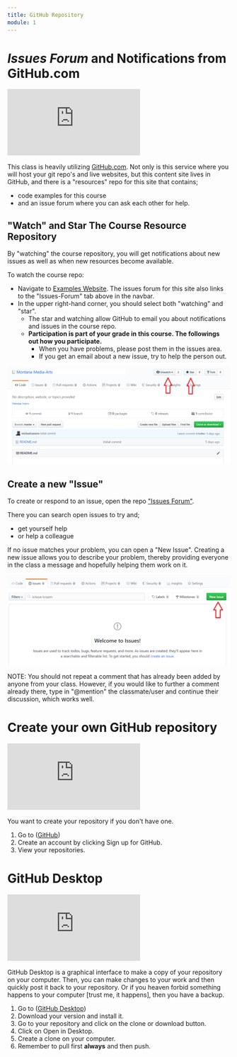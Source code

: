 ```yaml
---
title: GitHub Repository
module: 1
---
```


<!--# Get a clone on your local Machine-->

# _Issues Forum_ and Notifications from GitHub.com

<div class="embed-responsive embed-responsive-16by9"><iframe class="embed-responsive-item" src="https://www.youtube.com/embed/jmwObsKJ3A4" frameborder="0" allowfullscreen></iframe></div>

This class is heavily utilizing [GitHub.com](https://github.com). Not only is this service where you will host your git repo's and live websites, but this content site lives in GitHub, and there is a "resources" repo for this site that contains;

- code examples for this course
- and an issue forum where you can ask each other for help.


## "Watch" and Star The Course Resource Repository

By "watching" the course repository, you will get notifications about new issues as well as when new resources become available.

To watch the course repo:

- Navigate to [Examples Website](https://github.com/Montana-Media-Arts/120_CreativeCoding1-Fall2020-Samples/). The issues forum for this site also links to the "Issues-Forum" tab above in the navbar.
- In the upper right-hand corner, you should select both "watching" and "star".
    - The star and watching allow GitHub to email you about notifications and issues in the course repo.
    - **Participation is part of your grade in this course. The followings out how you participate.**
        - When you have problems, please post them in the issues area.
        - If you get an email about a new issue, try to help the person out.


![Follow and Star Repositories on GitHub.com](../imgs/watch_star_CC.png)

## Create a new "Issue"

To create or respond to an issue, open the repo ["Issues Forum"](https://github.com/Montana-Media-Arts/120_CreativeCoding1-Fall2020-Samples/issues).

There you can search open issues to try and;

- get yourself help
- or help a colleague

If no issue matches your problem, you can open a "New Issue". Creating a new issue allows you to describe your problem, thereby providing everyone in the class a message and hopefully helping them work on it.

![New Issue button](../imgs/new_issue_CC.png)

NOTE: You should not repeat a comment that has already been added by anyone from your class. However, if you would like to further a comment already there, type in "@mention" the classmate/user and continue their discussion, which works well.


# Create your own GitHub repository

<!-- rebuild video -->
<div class="embed-responsive embed-responsive-16by9"><iframe class="embed-responsive-item" src="https://www.youtube.com/embed/mxQO3Pv_QGY" frameborder="0" allowfullscreen></iframe></div>

You want to create your repository if you don't have one. 
1. Go to ([GitHub](https://github.com))
2. Create an account by clicking Sign up for GitHub.
3. View your repositories.

# GitHub Desktop

<!-- take out the time stamp on this video -->
<div class="embed-responsive embed-responsive-16by9"><iframe class="embed-responsive-item" src="https://www.youtube.com/embed/Wbex3if4ogM" frameborder="0" allowfullscreen></iframe></div>

GitHub Desktop is a graphical interface to make a copy of your repository on your computer.  Then, you can make changes to your work and then quickly post it back to your repository.  Or if you heaven forbid something happens to your computer [trust me, it happens], then you have a backup.

1. Go to ([GitHub Desktop](https://desktop.github.com/))
2. Download your version and install it.
3. Go to your repository and click on the clone or download button. 
4. Click on Open in Desktop.
5. Create a clone on your computer.
6. Remember to pull first **always** and then push.


<!-- maybe another video here too
<div class="embed-responsive embed-responsive-16by9"><iframe class="embed-responsive-item" src="https://www.youtube.com/embed/NNBQ2Oe4orY" frameborder="0" allowfullscreen></iframe></div>
-->